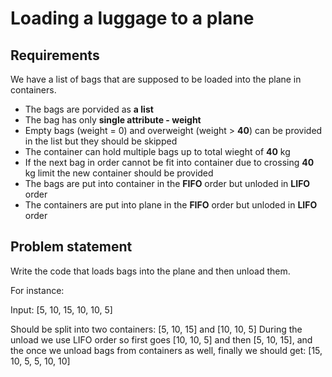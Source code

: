 # Loading a luggage to a plane

## Requirements

We have a list of bags that are supposed to be loaded into the plane in containers. 
- The bags are porvided as **a list**
- The bag has only **single attribute - weight**
- Empty bags (weight = 0) and overweight (weight > **40**) can be provided in the list but they should be skipped
- The container can hold multiple bags up to total wieght of **40** kg
- If the next bag in order cannot be fit into container due to crossing **40** kg limit the new container should be provided
- The bags are put into container in the **FIFO** order but unloded in **LIFO** order
- The containers are put into plane in the **FIFO** order but unloded in **LIFO** order

## Problem statement
Write the code that loads bags into the plane and then unload them.

For instance:

Input: [5, 10, 15, 10, 10, 5]

Should be split into two containers: [5, 10, 15] and [10, 10, 5]
During the unload we use LIFO order so first goes [10, 10, 5] and then [5, 10, 15], and the once we unload bags from containers as well, finally we should get: [15, 10, 5, 5, 10, 10]
